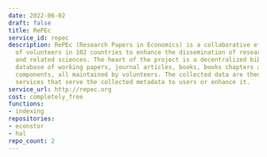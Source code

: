 ```yaml
---
date: 2022-06-02
draft: false
title: RePEc
service_id: repec
description: RePEc (Research Papers in Economics) is a collaborative effort of hundreds
  of volunteers in 102 countries to enhance the dissemination of research in Economics
  and related sciences. The heart of the project is a decentralized bibliographic
  database of working papers, journal articles, books, books chapters and software
  components, all maintained by volunteers. The collected data are then used in various
  services that serve the collected metadata to users or enhance it.
service_url: http://repec.org
cost: completely_free
functions:
- indexing
repositories:
- econstor
- hal
repo_count: 2
---
```



